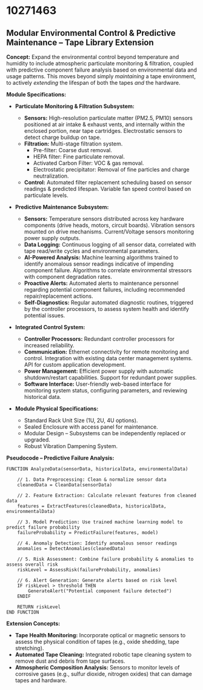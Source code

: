 # 10271463

## Modular Environmental Control & Predictive Maintenance – Tape Library Extension

**Concept:** Expand the environmental control beyond temperature and humidity to include atmospheric particulate monitoring & filtration, coupled with predictive component failure analysis based on environmental data and usage patterns. This moves beyond simply *maintaining* a tape environment, to actively *extending* the lifespan of both the tapes *and* the hardware.

**Module Specifications:**

*   **Particulate Monitoring & Filtration Subsystem:**
    *   **Sensors:**  High-resolution particulate matter (PM2.5, PM10) sensors positioned at air intake & exhaust vents, and internally within the enclosed portion, near tape cartridges.  Electrostatic sensors to detect charge buildup on tape.
    *   **Filtration:** Multi-stage filtration system.
        *   Pre-filter: Coarse dust removal.
        *   HEPA filter: Fine particulate removal.
        *   Activated Carbon Filter: VOC & gas removal.
        *   Electrostatic precipitator: Removal of fine particles and charge neutralization.
    *   **Control:**  Automated filter replacement scheduling based on sensor readings & predicted lifespan.  Variable fan speed control based on particulate levels.

*   **Predictive Maintenance Subsystem:**
    *   **Sensors:** Temperature sensors distributed across key hardware components (drive heads, motors, circuit boards). Vibration sensors mounted on drive mechanisms. Current/Voltage sensors monitoring power supply outputs.
    *   **Data Logging:**  Continuous logging of all sensor data, correlated with tape read/write cycles and environmental parameters.
    *   **AI-Powered Analysis:**  Machine learning algorithms trained to identify anomalous sensor readings indicative of impending component failure.  Algorithms to correlate environmental stressors with component degradation rates.
    *   **Proactive Alerts:** Automated alerts to maintenance personnel regarding potential component failures, including recommended repair/replacement actions.
    *   **Self-Diagnostics:** Regular automated diagnostic routines, triggered by the controller processors, to assess system health and identify potential issues.

*   **Integrated Control System:**
    *   **Controller Processors:** Redundant controller processors for increased reliability.
    *   **Communication:** Ethernet connectivity for remote monitoring and control.  Integration with existing data center management systems.  API for custom application development.
    *   **Power Management:**  Efficient power supply with automatic shutdown/restart capabilities.  Support for redundant power supplies.
    *   **Software Interface:**  User-friendly web-based interface for monitoring system status, configuring parameters, and reviewing historical data.

*   **Module Physical Specifications:**
    *   Standard Rack Unit Size (1U, 2U, 4U options).
    *   Sealed Enclosure with access panel for maintenance.
    *   Modular Design – Subsystems can be independently replaced or upgraded.
    *   Robust Vibration Dampening System.

**Pseudocode – Predictive Failure Analysis:**

```
FUNCTION AnalyzeData(sensorData, historicalData, environmentalData)

    // 1. Data Preprocessing: Clean & normalize sensor data
    cleanedData = CleanData(sensorData)

    // 2. Feature Extraction: Calculate relevant features from cleaned data
    features = ExtractFeatures(cleanedData, historicalData, environmentalData)

    // 3. Model Prediction: Use trained machine learning model to predict failure probability
    failureProbability = PredictFailure(features, model)

    // 4. Anomaly Detection: Identify anomalous sensor readings
    anomalies = DetectAnomalies(cleanedData)

    // 5. Risk Assessment: Combine failure probability & anomalies to assess overall risk
    riskLevel = AssessRisk(failureProbability, anomalies)

    // 6. Alert Generation: Generate alerts based on risk level
    IF riskLevel > threshold THEN
        GenerateAlert("Potential component failure detected")
    ENDIF

    RETURN riskLevel
END FUNCTION
```

**Extension Concepts:**

*   **Tape Health Monitoring:** Incorporate optical or magnetic sensors to assess the physical condition of tapes (e.g., oxide shedding, tape stretching).
*   **Automated Tape Cleaning:** Integrated robotic tape cleaning system to remove dust and debris from tape surfaces.
*   **Atmospheric Composition Analysis:** Sensors to monitor levels of corrosive gases (e.g., sulfur dioxide, nitrogen oxides) that can damage tapes and hardware.